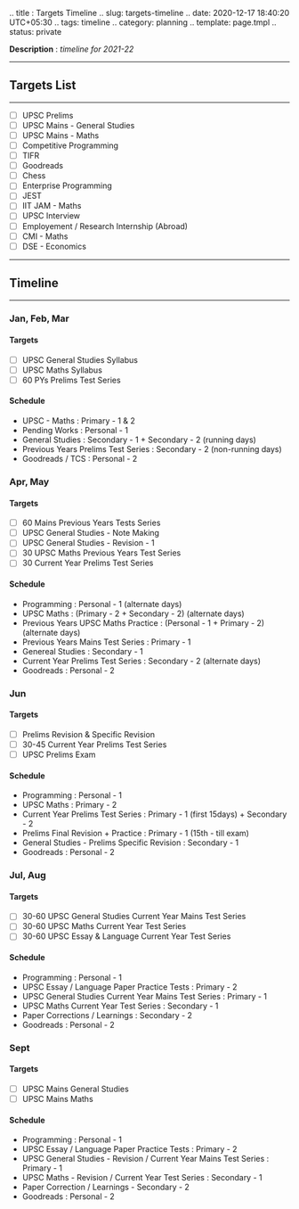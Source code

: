 .. title : Targets Timeline
.. slug: targets-timeline
.. date: 2020-12-17 18:40:20 UTC+05:30
.. tags: timeline
.. category: planning
.. template: page.tmpl
.. status: private

**Description** : *timeline for 2021-22*

***
<!-- TEASER_END -->

## Targets List
---
- [ ] UPSC Prelims
- [ ] UPSC Mains - General Studies
- [ ] UPSC Mains - Maths
- [ ] Competitive Programming
- [ ] TIFR
- [ ] Goodreads
- [ ] Chess
- [ ] Enterprise Programming
- [ ] JEST
- [ ] IIT JAM - Maths
- [ ] UPSC Interview
- [ ] Employement / Research Internship (Abroad)
- [ ] CMI - Maths
- [ ] DSE - Economics

---
## Timeline
---
### Jan, Feb, Mar
#### Targets
- [ ] UPSC General Studies Syllabus 
- [ ] UPSC Maths Syllabus
- [ ] 60 PYs Prelims Test Series 
#### Schedule
- UPSC - Maths : Primary - 1 & 2
- Pending Works : Personal - 1
- General Studies : Secondary - 1 + Secondary - 2 (running days)
- Previous Years Prelims Test Series : Secondary - 2 (non-running days)
- Goodreads / TCS : Personal - 2

### Apr, May
#### Targets
- [ ] 60 Mains Previous Years Tests Series
- [ ] UPSC General Studies - Note Making
- [ ] UPSC General Studies - Revision - 1
- [ ] 30 UPSC Maths Previous Years Test Series
- [ ] 30 Current Year Prelims Test Series
#### Schedule
- Programming : Personal - 1 (alternate days)
- UPSC Maths : (Primary - 2  + Secondary - 2) (alternate days)
- Previous Years UPSC Maths Practice : (Personal - 1 + Primary - 2) (alternate days)
- Previous Years Mains Test Series : Primary - 1
- Genereal Studies : Secondary - 1
- Current Year Prelims Test Series : Secondary - 2 (alternate days)
- Goodreads : Personal - 2

### Jun
#### Targets
- [ ] Prelims Revision & Specific Revision
- [ ] 30-45 Current Year Prelims Test Series
- [ ] UPSC Prelims Exam
#### Schedule
- Programming : Personal - 1
- UPSC Maths : Primary - 2
- Current Year Prelims Test Series : Primary - 1 (first 15days) + Secondary - 2
- Prelims Final Revision + Practice : Primary - 1 (15th - till exam)
- General Studies - Prelims Specific Revision : Secondary - 1
- Goodreads : Personal - 2

### Jul, Aug
#### Targets
- [ ] 30-60 UPSC General Studies Current Year Mains Test Series
- [ ] 30-60 UPSC Maths Current Year Test Series
- [ ] 30-60 UPSC Essay & Language Current Year Test Series
#### Schedule
- Programming : Personal - 1
- UPSC Essay / Language Paper Practice Tests : Primary - 2
- UPSC General Studies Current Year Mains Test Series : Primary - 1
- UPSC Maths Current Year Test Series : Secondary - 1 
- Paper Corrections / Learnings : Secondary - 2
- Goodreads : Personal - 2

### Sept
#### Targets
- [ ] UPSC Mains General Studies
- [ ] UPSC Mains Maths
#### Schedule
- Programming : Personal - 1
- UPSC Essay / Language Paper Practice Tests : Primary - 2
- UPSC General Studies - Revision / Current Year Mains Test Series : Primary - 1
- UPSC Maths - Revision / Current Year Test Series : Secondary - 1
- Paper Correction / Learnings - Secondary - 2
- Goodreads : Personal - 2














